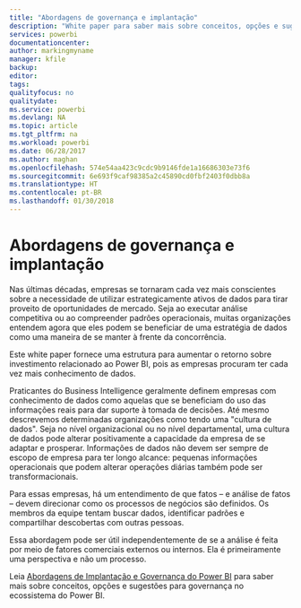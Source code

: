 ```yaml
---
title: "Abordagens de governança e implantação"
description: "White paper para saber mais sobre conceitos, opções e sugestões para governança no ecossistema do Power BI."
services: powerbi
documentationcenter: 
author: markingmyname
manager: kfile
backup: 
editor: 
tags: 
qualityfocus: no
qualitydate: 
ms.service: powerbi
ms.devlang: NA
ms.topic: article
ms.tgt_pltfrm: na
ms.workload: powerbi
ms.date: 06/28/2017
ms.author: maghan
ms.openlocfilehash: 574e54aa423c9cdc9b9146fde1a16686303e73f6
ms.sourcegitcommit: 6e693f9caf98385a2c45890cd0fbf2403f0dbb8a
ms.translationtype: HT
ms.contentlocale: pt-BR
ms.lasthandoff: 01/30/2018
---
```

# <a name="governance-and-deployment-approaches"></a>Abordagens de governança e implantação
Nas últimas décadas, empresas se tornaram cada vez mais conscientes sobre a necessidade de utilizar estrategicamente ativos de dados para tirar proveito de oportunidades de mercado. Seja ao executar análise competitiva ou ao compreender padrões operacionais, muitas organizações entendem agora que eles podem se beneficiar de uma estratégia de dados como uma maneira de se manter à frente da concorrência.  

Este white paper fornece uma estrutura para aumentar o retorno sobre investimento relacionado ao Power BI, pois as empresas procuram ter cada vez mais conhecimento de dados.

Praticantes do Business Intelligence geralmente definem empresas com conhecimento de dados como aquelas que se beneficiam do uso das informações reais para dar suporte à tomada de decisões.  Até mesmo descrevemos determinadas organizações como tendo uma "cultura de dados".
Seja no nível organizacional ou no nível departamental, uma cultura de dados pode alterar positivamente a capacidade da empresa de se adaptar e prosperar.  Informações de dados não devem ser sempre de escopo de empresa para ter longo alcance: pequenas informações operacionais que podem alterar operações diárias também pode ser transformacionais.

Para essas empresas, há um entendimento de que fatos – e análise de fatos – devem direcionar como os processos de negócios são definidos. Os membros da equipe tentam buscar dados, identificar padrões e compartilhar descobertas com outras pessoas. 

Essa abordagem pode ser útil independentemente de se a análise é feita por meio de fatores comerciais externos ou internos. Ela é primeiramente uma perspectiva e não um processo.

Leia [Abordagens de Implantação e Governança do Power BI](http://go.microsoft.com/fwlink/?LinkId=785915&clcid=0x409) para saber mais sobre conceitos, opções e sugestões para governança no ecossistema do Power BI.

